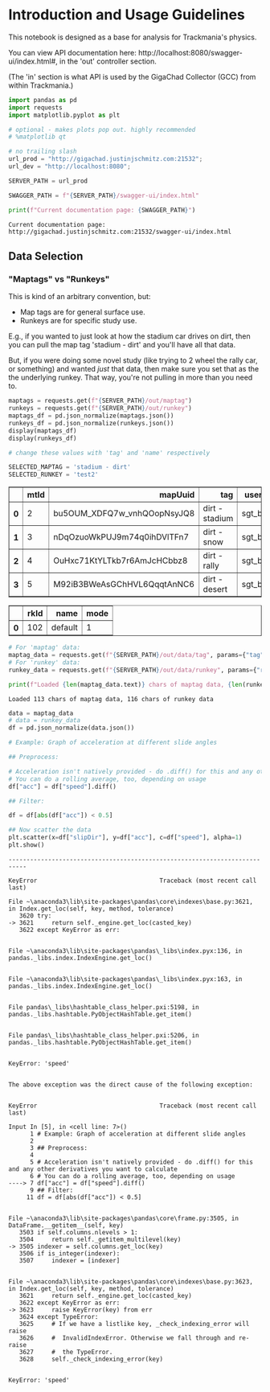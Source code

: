# Introduction and Usage Guidelines

This notebook is designed as a base for analysis for Trackmania's physics. 

You can view API documentation here: http://localhost:8080/swagger-ui/index.html#, in the 'out' controller section. 

(The 'in' section is what API is used by the GigaChad Collector (GCC) from within Trackmania.)


```python
import pandas as pd
import requests
import matplotlib.pyplot as plt

# optional - makes plots pop out. highly recommended
# %matplotlib qt

# no trailing slash
url_prod = "http://gigachad.justinjschmitz.com:21532";
url_dev = "http://localhost:8080";

SERVER_PATH = url_prod

SWAGGER_PATH = f"{SERVER_PATH}/swagger-ui/index.html"

print(f"Current documentation page: {SWAGGER_PATH}")

```

    Current documentation page: http://gigachad.justinjschmitz.com:21532/swagger-ui/index.html
    

## Data Selection

### "Maptags" vs "Runkeys" 

This is kind of an arbitrary convention, but:
* Map tags are for general surface use. 
* Runkeys are for specific study use. 

E.g., if you wanted to just look at how the stadium car drives on dirt, then you can pull the map tag 'stadium - dirt' and you'll have all that data. 

But, if you were doing some novel study (like trying to 2 wheel the rally car, or something) and wanted *just* that data, then make sure you set that as the the underlying runkey. That way, you're not pulling in more than you need to. 




```python
maptags = requests.get(f"{SERVER_PATH}/out/maptag")
runkeys = requests.get(f"{SERVER_PATH}/out/runkey")
maptags_df = pd.json_normalize(maptags.json())
runkeys_df = pd.json_normalize(runkeys.json())
display(maptags_df)
display(runkeys_df)

# change these values with 'tag' and 'name' respectively

SELECTED_MAPTAG = 'stadium - dirt'
SELECTED_RUNKEY = 'test2'

```


<div>
<style scoped>
    .dataframe tbody tr th:only-of-type {
        vertical-align: middle;
    }

    .dataframe tbody tr th {
        vertical-align: top;
    }

    .dataframe thead th {
        text-align: right;
    }
</style>
<table border="1" class="dataframe">
  <thead>
    <tr style="text-align: right;">
      <th></th>
      <th>mtId</th>
      <th>mapUuid</th>
      <th>tag</th>
      <th>username</th>
    </tr>
  </thead>
  <tbody>
    <tr>
      <th>0</th>
      <td>2</td>
      <td>bu5OUM_XDFQ7w_vnhQOopNsyJQ8</td>
      <td>dirt - stadium</td>
      <td>sgt_bigbird</td>
    </tr>
    <tr>
      <th>1</th>
      <td>3</td>
      <td>nDqOzuoWkPUJ9m74q0ihDVlTFn7</td>
      <td>dirt - snow</td>
      <td>sgt_bigbird</td>
    </tr>
    <tr>
      <th>2</th>
      <td>4</td>
      <td>OuHxc71KtYLTkb7r6AmJcHCbbz8</td>
      <td>dirt - rally</td>
      <td>sgt_bigbird</td>
    </tr>
    <tr>
      <th>3</th>
      <td>5</td>
      <td>M92iB3BWeAsGChHVL6QqqtAnNC6</td>
      <td>dirt - desert</td>
      <td>sgt_bigbird</td>
    </tr>
  </tbody>
</table>
</div>



<div>
<style scoped>
    .dataframe tbody tr th:only-of-type {
        vertical-align: middle;
    }

    .dataframe tbody tr th {
        vertical-align: top;
    }

    .dataframe thead th {
        text-align: right;
    }
</style>
<table border="1" class="dataframe">
  <thead>
    <tr style="text-align: right;">
      <th></th>
      <th>rkId</th>
      <th>name</th>
      <th>mode</th>
    </tr>
  </thead>
  <tbody>
    <tr>
      <th>0</th>
      <td>102</td>
      <td>default</td>
      <td>1</td>
    </tr>
  </tbody>
</table>
</div>



```python
# For 'maptag' data:
maptag_data = requests.get(f"{SERVER_PATH}/out/data/tag", params={"tag": SELECTED_MAPTAG})
# For 'runkey' data:
runkey_data = requests.get(f"{SERVER_PATH}/out/data/runkey", params={"runkey": SELECTED_RUNKEY})

print(f"Loaded {len(maptag_data.text)} chars of maptag data, {len(runkey_data.text)} chars of runkey data")
```

    Loaded 113 chars of maptag data, 116 chars of runkey data
    


```python
data = maptag_data
# data = runkey_data
df = pd.json_normalize(data.json())
```


```python
# Example: Graph of acceleration at different slide angles

## Preprocess: 

# Acceleration isn't natively provided - do .diff() for this and any other derivatives you want to calculate
# You can do a rolling average, too, depending on usage
df["acc"] = df["speed"].diff()

## Filter:

df = df[abs(df["acc"]) < 0.5]

## Now scatter the data 
plt.scatter(x=df["slipDir"], y=df["acc"], c=df["speed"], alpha=1)
plt.show()
```


    ---------------------------------------------------------------------------

    KeyError                                  Traceback (most recent call last)

    File ~\anaconda3\lib\site-packages\pandas\core\indexes\base.py:3621, in Index.get_loc(self, key, method, tolerance)
       3620 try:
    -> 3621     return self._engine.get_loc(casted_key)
       3622 except KeyError as err:
    

    File ~\anaconda3\lib\site-packages\pandas\_libs\index.pyx:136, in pandas._libs.index.IndexEngine.get_loc()
    

    File ~\anaconda3\lib\site-packages\pandas\_libs\index.pyx:163, in pandas._libs.index.IndexEngine.get_loc()
    

    File pandas\_libs\hashtable_class_helper.pxi:5198, in pandas._libs.hashtable.PyObjectHashTable.get_item()
    

    File pandas\_libs\hashtable_class_helper.pxi:5206, in pandas._libs.hashtable.PyObjectHashTable.get_item()
    

    KeyError: 'speed'

    
    The above exception was the direct cause of the following exception:
    

    KeyError                                  Traceback (most recent call last)

    Input In [5], in <cell line: 7>()
          1 # Example: Graph of acceleration at different slide angles
          2 
          3 ## Preprocess: 
          4 
          5 # Acceleration isn't natively provided - do .diff() for this and any other derivatives you want to calculate
          6 # You can do a rolling average, too, depending on usage
    ----> 7 df["acc"] = df["speed"].diff()
          9 ## Filter:
         11 df = df[abs(df["acc"]) < 0.5]
    

    File ~\anaconda3\lib\site-packages\pandas\core\frame.py:3505, in DataFrame.__getitem__(self, key)
       3503 if self.columns.nlevels > 1:
       3504     return self._getitem_multilevel(key)
    -> 3505 indexer = self.columns.get_loc(key)
       3506 if is_integer(indexer):
       3507     indexer = [indexer]
    

    File ~\anaconda3\lib\site-packages\pandas\core\indexes\base.py:3623, in Index.get_loc(self, key, method, tolerance)
       3621     return self._engine.get_loc(casted_key)
       3622 except KeyError as err:
    -> 3623     raise KeyError(key) from err
       3624 except TypeError:
       3625     # If we have a listlike key, _check_indexing_error will raise
       3626     #  InvalidIndexError. Otherwise we fall through and re-raise
       3627     #  the TypeError.
       3628     self._check_indexing_error(key)
    

    KeyError: 'speed'

